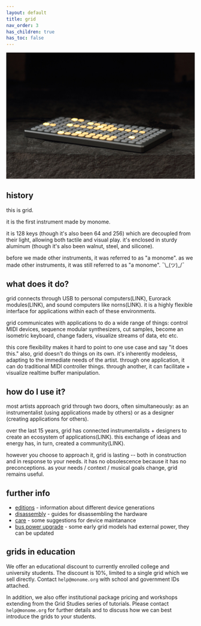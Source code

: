 ```yaml
---
layout: default
title: grid
nav_order: 3
has_children: true
has_toc: false
---
```


![](images/grid-stone-1800.jpg)

## history

this is grid.

it is the first instrument made by monome.

it is 128 keys (though it's also been 64 and 256) which are decoupled from their light, allowing both tactile and visual play. it's enclosed in sturdy aluminum (though it's also been walnut, steel, and silicone).

before we made other instruments, it was referred to as "a monome". as we made other instruments, it was still referred to as "a monome". ¯\\\_(ツ)\_/¯

## what does it do?

grid connects through USB to personal computers(LINK), Eurorack modules(LINK), and sound computers like norns(LINK). it is a highly flexible interface for applications within each of these environments.

grid communicates with applications to do a wide range of things: control MIDI devices, sequence modular synthesizers, cut samples, become an isometric keyboard, change faders, visualize streams of data, etc etc.

this core flexibility makes it hard to point to one use case and say "it does this." also, grid doesn't do things on its own. it's inherently modeless, adapting to the immediate needs of the artist. through one application, it can do traditional MIDI controller things. through another, it can facilitate + visualize realtime buffer manipulation.

## how do I use it?

most artists approach grid through two doors, often simultaneously: as an instrumentalist (using applications made by others) or as a designer (creating applications for others).

over the last 15 years, grid has connected instrumentalists + designers to create an ecosystem of applications(LINK). this exchange of ideas and energy has, in turn, created a community(LINK).

however you choose to approach it, grid is lasting -- both in construction and in response to your needs. it has no obsolescence because it has no preconceptions. as your needs / context / musical goals change, grid remains useful.

## further info

- [editions](editions) - information about different device generations
- [disassembly](disassembly) - guides for disassembling the hardware
- [care](care) - some suggestions for device maintanance
- [bus power upgrade](buspowerupgrade) - some early grid models had external power, they can be updated

## grids in education

We offer an educational discount to currently enrolled college and university students. The discount is 10%, limited to a single grid which we sell directly. Contact `help@monome.org` with school and government IDs attached.

In addition, we also offer institutional package pricing and workshops extending from the Grid Studies series of tutorials. Please contact `help@monome.org` for further details and to discuss how we can best introduce the grids to your students.
